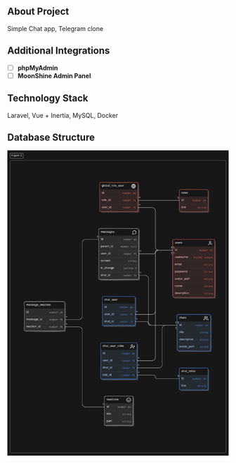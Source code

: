 ## About Project

Simple Chat app, Telegram clone

## Additional Integrations

- [ ] **phpMyAdmin**
- [ ] **MoonShine Admin Panel**

## Technology Stack

Laravel, Vue + Inertia, MySQL, Docker 

## Database Structure
![Dataase Stucture](docs/assets/readme/db_structure.svg)



